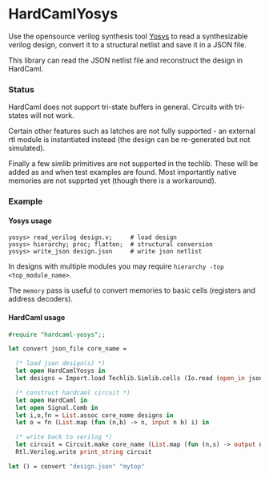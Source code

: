 # HardCamlYosys

Use the opensource verilog synthesis tool [Yosys](http://www.clifford.at/yosys)
to read a synthesizable verilog design, convert it to a structural netlist
and save it in a JSON file.

This library can read the JSON netlist file and reconstruct the design in HardCaml.

### Status

HardCaml does not support tri-state buffers in general.  Circuits 
with tri-states will not work.

Certain other features such as latches are not fully supported - 
an external rtl module is instantiated instead (the design can be
re-generated but not simulated).

Finally a few simlib primitives are not supported in the techlib.  These
will be added as and when test examples are found.  Most importantly
native memories are not supprted yet (though there is a workaround).

### Example

#### Yosys usage

```
yosys> read_verilog design.v;     # load design
yosys> hierarchy; proc; flatten;  # structural conversion
yosys> write_json design.json     # write json netlist
```

In designs with multiple modules you may require `hierarchy -top <top_module_name>`.

The `memory` pass is useful to convert memories to basic cells (registers and address
decoders).

#### HardCaml usage

```ocaml
#require "hardcaml-yosys";;

let convert json_file core_name = 

  (* load json design(s) *)
  let open HardCamlYosys in
  let designs = Import.load Techlib.Simlib.cells (Io.read (open_in json_file)) in

  (* construct hardcaml circuit *)
  let open HardCaml in
  let open Signal.Comb in
  let i,o,fn = List.assoc core_name designs in
  let o = fn (List.map (fun (n,b) -> n, input n b) i) in

  (* write back to verilog *)
  let circuit = Circuit.make core_name (List.map (fun (n,s) -> output n s) o) in
  Rtl.Verilog.write print_string circuit 

let () = convert "design.json" "mytop"
```

